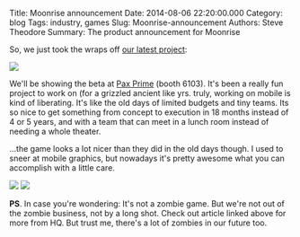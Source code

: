 Title: Moonrise announcement
Date: 2014-08-06 22:20:00.000
Category: blog
Tags: industry, games
Slug: Moonrise-announcement
Authors: Steve Theodore
Summary: The product announcement for Moonrise

So, we just took the wraps off [our latest project](http://undeadlabs.com/2014/08/news/moonrise/):  


[![](http://undeadlabs.com/wp-content/uploads/2014/08/Moonrise02.jpg)](http://undeadlabs.com/wp-content/uploads/2014/08/Moonrise02.jpg)

  
We'll be showing the beta at [Pax Prime](http://prime.paxsite.com/) (booth 6103).  It's been a really fun project to work on (for a grizzled ancient like yrs. truly, working on mobile is kind of liberating. It's like the old days of limited budgets and tiny teams.  Its so nice to get something from concept to execution in 18 months instead of 4 or 5 years, and with a team that can meet in a lunch room instead of needing a whole theater.  
  
...the game looks a lot nicer than they did in the old days though. I used to sneer at mobile graphics, but nowadays it's pretty awesome what you can accomplish with a little care.  

[![](http://4.bp.blogspot.com/-_fZyKqsKkGs/U-MKvBP9dcI/AAAAAAABIZk/hZpIULBgxLw/s1600/town.jpg)](http://4.bp.blogspot.com/-_fZyKqsKkGs/U-MKvBP9dcI/AAAAAAABIZk/hZpIULBgxLw/s1600/town.jpg)
[![](http://2.bp.blogspot.com/-X4uma6gxdB4/U-MKvJe7UPI/AAAAAAABIZo/CLjG8PIOglg/s1600/combat.jpg)](http://2.bp.blogspot.com/-X4uma6gxdB4/U-MKvJe7UPI/AAAAAAABIZo/CLjG8PIOglg/s1600/combat.jpg)

  
**PS**. In case you're wondering: It's not a zombie game.  But we're not out of the zombie business, not by a long shot. Check out article linked above for more from HQ.  But trust me, there's a lot of zombies in our future too. 

